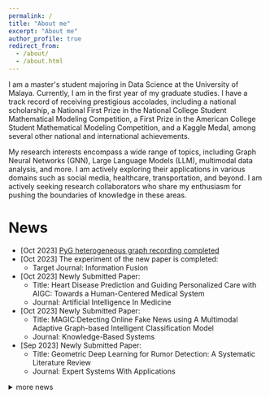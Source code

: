 ```yaml
---
permalink: /
title: "About me"
excerpt: "About me"
author_profile: true
redirect_from: 
  - /about/
  - /about.html
---
```


I am a master's student majoring in Data Science at the University of Malaya. Currently, I am in the first year of my graduate studies. I have a track record of receiving prestigious accolades, including a national scholarship, a National First Prize in the National College Student Mathematical Modeling Competition, a First Prize in the American College Student Mathematical Modeling Competition, and a Kaggle  Medal, among several other national and international achievements.

My research interests encompass a wide range of topics, including Graph Neural Networks (GNN), Large Language Models (LLM), multimodal data analysis, and more. I am actively exploring their applications in various domains such as social media, healthcare, transportation, and beyond. I am actively seeking research collaborators who share my enthusiasm for pushing the boundaries of knowledge in these areas.

News
======
* [Oct 2023] [PyG heterogeneous graph recording completed](https://www.bilibili.com/video/BV1vz4y1j7eC/?spm_id_from=333.999.0.0&vd_source=4d252ee3a2cef99640bf78da96185b64)
* [Oct 2023] The experiment of the new paper is completed:
  - Target Journal: Information Fusion
* [Oct 2023] Newly Submitted Paper:
  - Title: Heart Disease Prediction and Guiding Personalized Care with AIGC: Towards a Human-Centered Medical System
  - Journal: Artificial Intelligence In Medicine
* [Oct 2023] Newly Submitted Paper:
  - Title: MAGIC:Detecting Online Fake News using A Multimodal Adaptive Graph-based Intelligent Classification Model
  - Journal: Knowledge-Based Systems
* [Sep 2023] Newly Submitted Paper:
  - Title: Geometric Deep Learning for Rumor Detection: A Systematic Literature Review
  - Journal: Expert Systems With Applications

<details>
  <summary>more news</summary>
  
  这是隐藏的文本内容。
  
  </details>







